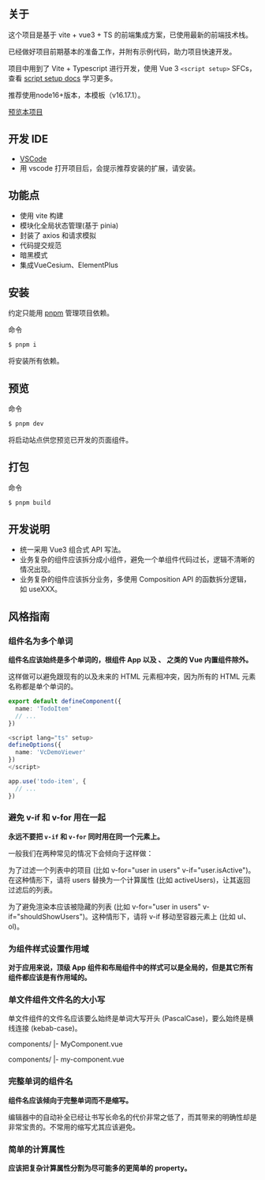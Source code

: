## 关于

这个项目是基于 vite + vue3 + TS 的前端集成方案，已使用最新的前端技术栈。

已经做好项目前期基本的准备工作，并附有示例代码，助力项目快速开发。

项目中用到了 Vite + Typescript 进行开发，使用 Vue 3 `<script setup>` SFCs，查看 [script setup docs](https://cn.vuejs.org/api/sfc-script-setup.html#typescript-only-features) 学习更多。

推荐使用node16+版本，本模板（v16.17.1）。

[预览本项目](https://281257120.github.io/vue-drag/dist/)


## 开发 IDE

- [VSCode](https://code.visualstudio.com/)
- 用 vscode 打开项目后，会提示推荐安装的扩展，请安装。

## 功能点

- 使用 vite 构建
- 模块化全局状态管理(基于 pinia)
- 封装了 axios 和请求模拟
- 代码提交规范
- 暗黑模式
- 集成VueCesium、ElementPlus

## 安装

约定只能用 [pnpm](https://pnpm.io/) 管理项目依赖。

命令

```bash
$ pnpm i
```

将安装所有依赖。

## 预览

命令

```bash
$ pnpm dev
```

将启动站点供您预览已开发的页面组件。

## 打包

命令

```bash
$ pnpm build
```


## 开发说明

- 统一采用 Vue3 组合式 API 写法。
- 业务复杂的组件应该拆分成小组件，避免一个单组件代码过长，逻辑不清晰的情况出现。
- 业务复杂的组件应该拆分业务，多使用 Composition API 的函数拆分逻辑，如 useXXX。

## 风格指南

### 组件名为多个单词

**组件名应该始终是多个单词的，根组件 App 以及 <transition>、<component> 之类的 Vue 内置组件除外。**

这样做可以避免跟现有的以及未来的 HTML 元素相冲突，因为所有的 HTML 元素名称都是单个单词的。

```ts
export default defineComponent({
  name: 'TodoItem'
  // ...
})
```

```ts
<script lang="ts" setup>
defineOptions({
  name: 'VcDemoViewer'
})
</script>
```

```ts
app.use('todo-item', {
  // ...
})
```

### 避免 v-if 和 v-for 用在一起

**永远不要把 `v-if` 和 `v-for` 同时用在同一个元素上。**

一般我们在两种常见的情况下会倾向于这样做：

为了过滤一个列表中的项目 (比如 v-for="user in users" v-if="user.isActive")。在这种情形下，请将 users 替换为一个计算属性 (比如 activeUsers)，让其返回过滤后的列表。

为了避免渲染本应该被隐藏的列表 (比如 v-for="user in users" v-if="shouldShowUsers")。这种情形下，请将 v-if 移动至容器元素上 (比如 ul、ol)。

### 为组件样式设置作用域

**对于应用来说，顶级 App 组件和布局组件中的样式可以是全局的，但是其它所有组件都应该是有作用域的。**

### 单文件组件文件名的大小写

单文件组件的文件名应该要么始终是单词大写开头 (PascalCase)，要么始终是横线连接 (kebab-case)。

components/
|- MyComponent.vue

components/
|- my-component.vue

### 完整单词的组件名

**组件名应该倾向于完整单词而不是缩写。**

编辑器中的自动补全已经让书写长命名的代价非常之低了，而其带来的明确性却是非常宝贵的。不常用的缩写尤其应该避免。

### 简单的计算属性

**应该把复杂计算属性分割为尽可能多的更简单的 property。**
